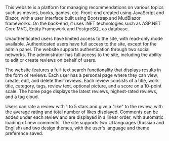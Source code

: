 This website is a platform for managing recommendations on various topics such as movies, books, games, etc. Front-end created using JavaScript and Blazor, with a user interface built using Bootstrap and MudBlazor frameworks. On the back-end, it uses .NET technologies such as ASP.NET Core MVC, Entity Framework and PostgreSQL as database.

Unauthenticated users have limited access to the site, with read-only mode available. Authenticated users have full access to the site, except for the admin panel. The website supports authentication through two social networks. The administrator has full access to the site, including the ability to edit or create reviews on behalf of users.
  
The website features a full-text search functionality that displays results in the form of reviews. Each user has a personal page where they can view, create, edit, and delete their reviews. Each review consists of a title, work title, category, tags, review text, optional picture, and a score on a 10-point scale. The home page displays the latest reviews, highest-rated reviews, and a tag cloud.

Users can rate a review with 1 to 5 stars and give a "like" to the review, with the average rating and total number of likes displayed. Comments can be added under each review and are displayed in a linear order, with automatic loading of new comments. The site supports two UI languages (Russian and English) and two design themes, with the user's language and theme preference saved.

